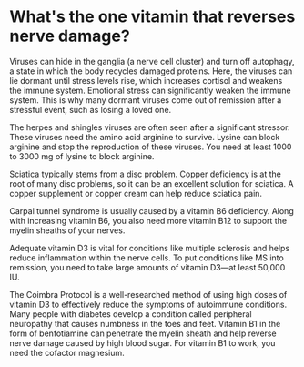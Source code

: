 # What's the one vitamin that reverses nerve damage?

Viruses can hide in the ganglia (a nerve cell cluster) and turn off autophagy, a state in which the body recycles damaged proteins. Here, the viruses can lie dormant until stress levels rise, which increases cortisol and weakens the immune system. Emotional stress can significantly weaken the immune system. This is why many dormant viruses come out of remission after a stressful event, such as losing a loved one.

The herpes and shingles viruses are often seen after a significant stressor. These viruses need the amino acid arginine to survive. Lysine can block arginine and stop the reproduction of these viruses. You need at least 1000 to 3000 mg of lysine to block arginine.

Sciatica typically stems from a disc problem. Copper deficiency is at the root of many disc problems, so it can be an excellent solution for sciatica. A copper supplement or copper cream can help reduce sciatica pain.

Carpal tunnel syndrome is usually caused by a vitamin B6 deficiency. Along with increasing vitamin B6, you also need more vitamin B12 to support the myelin sheaths of your nerves.

Adequate vitamin D3 is vital for conditions like multiple sclerosis and helps reduce inflammation within the nerve cells. To put conditions like MS into remission, you need to take large amounts of vitamin D3—at least 50,000 IU.

The Coimbra Protocol is a well-researched method of using high doses of vitamin D3 to effectively reduce the symptoms of autoimmune conditions. Many people with diabetes develop a condition called peripheral neuropathy that causes numbness in the toes and feet. Vitamin B1 in the form of benfotiamine can penetrate the myelin sheath and help reverse nerve damage caused by high blood sugar. For vitamin B1 to work, you need the cofactor magnesium.
